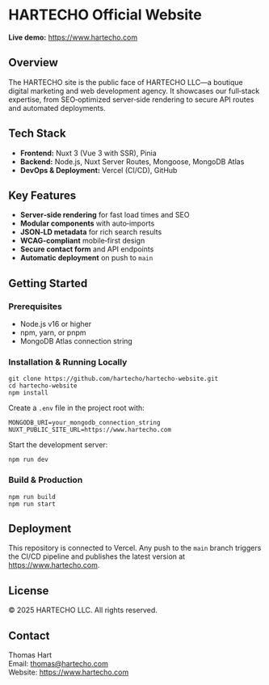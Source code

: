 # HARTECHO Official Website

**Live demo:** https://www.hartecho.com

## Overview

The HARTECHO site is the public face of HARTECHO LLC—a boutique digital marketing and web development agency. It showcases our full‑stack expertise, from SEO‑optimized server‑side rendering to secure API routes and automated deployments.

## Tech Stack

- **Frontend:** Nuxt 3 (Vue 3 with SSR), Pinia  
- **Backend:** Node.js, Nuxt Server Routes, Mongoose, MongoDB Atlas  
- **DevOps & Deployment:** Vercel (CI/CD), GitHub  

## Key Features

- **Server‑side rendering** for fast load times and SEO  
- **Modular components** with auto‑imports  
- **JSON‑LD metadata** for rich search results  
- **WCAG‑compliant** mobile‑first design  
- **Secure contact form** and API endpoints  
- **Automatic deployment** on push to `main`  

## Getting Started

### Prerequisites

- Node.js v16 or higher  
- npm, yarn, or pnpm  
- MongoDB Atlas connection string  

### Installation & Running Locally

    git clone https://github.com/hartecho/hartecho-website.git
    cd hartecho-website
    npm install

Create a `.env` file in the project root with:

    MONGODB_URI=your_mongodb_connection_string
    NUXT_PUBLIC_SITE_URL=https://www.hartecho.com

Start the development server:

    npm run dev

### Build & Production

    npm run build
    npm run start

## Deployment

This repository is connected to Vercel. Any push to the `main` branch triggers the CI/CD pipeline and publishes the latest version at https://www.hartecho.com.

## License

© 2025 HARTECHO LLC. All rights reserved.

## Contact

Thomas Hart  
Email: thomas@hartecho.com  
Website: https://www.hartecho.com  
